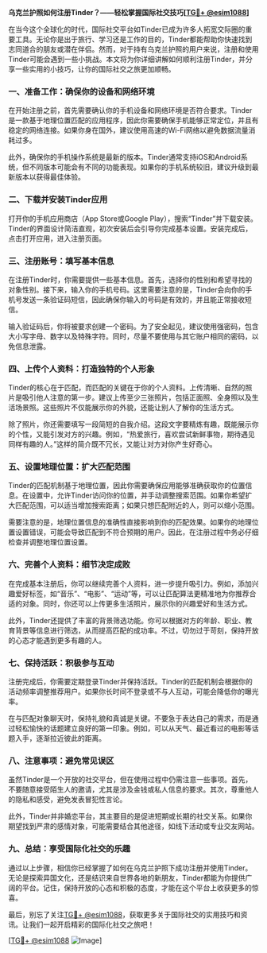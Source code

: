 **乌克兰护照如何注册Tinder？——轻松掌握国际社交技巧[[TG💪+ @esim1088](https://t.me/s/esim1088)]**

在当今这个全球化的时代，国际社交平台如Tinder已成为许多人拓宽交际圈的重要工具。无论你是出于旅行、学习还是工作的目的，Tinder都能帮助你快速找到志同道合的朋友或潜在伴侣。然而，对于持有乌克兰护照的用户来说，注册和使用Tinder可能会遇到一些小挑战。本文将为你详细讲解如何顺利注册Tinder，并分享一些实用的小技巧，让你的国际社交之旅更加顺畅。

### 一、准备工作：确保你的设备和网络环境

在开始注册之前，首先需要确认你的手机设备和网络环境是否符合要求。Tinder是一款基于地理位置匹配的应用程序，因此你需要确保手机能够正常定位，并且有稳定的网络连接。如果你身在国外，建议使用高速的Wi-Fi网络以避免数据流量消耗过多。

此外，确保你的手机操作系统是最新的版本。Tinder通常支持iOS和Android系统，但不同版本可能会有不同的功能表现。如果你的手机系统较旧，建议升级到最新版本以获得最佳体验。

### 二、下载并安装Tinder应用

打开你的手机应用商店（App Store或Google Play），搜索“Tinder”并下载安装。Tinder的界面设计简洁直观，初次安装后会引导你完成基本设置。安装完成后，点击打开应用，进入注册页面。

### 三、注册账号：填写基本信息

在注册Tinder时，你需要提供一些基本信息。首先，选择你的性别和希望寻找的对象性别。接下来，输入你的手机号码。这里需要注意的是，Tinder会向你的手机号发送一条验证码短信，因此确保你输入的号码是有效的，并且能正常接收短信。

输入验证码后，你将被要求创建一个密码。为了安全起见，建议使用强密码，包含大小写字母、数字以及特殊字符。同时，尽量不要使用与其它账户相同的密码，以免信息泄露。

### 四、上传个人资料：打造独特的个人形象

Tinder的核心在于匹配，而匹配的关键在于你的个人资料。上传清晰、自然的照片是吸引他人注意的第一步。建议上传至少三张照片，包括正面照、全身照以及生活场景照。这些照片不仅能展示你的外貌，还能让别人了解你的生活方式。

除了照片，你还需要填写一段简短的自我介绍。这段文字要精炼有趣，既能展示你的个性，又能引发对方的兴趣。例如，“热爱旅行，喜欢尝试新鲜事物，期待遇见同样有趣的人。”这样的简介既不冗长，又能让对方对你产生好奇心。

### 五、设置地理位置：扩大匹配范围

Tinder的匹配机制基于地理位置，因此你需要确保应用能够准确获取你的位置信息。在设置中，允许Tinder访问你的位置，并手动调整搜索范围。如果你希望扩大匹配范围，可以适当增加搜索距离；如果只想匹配附近的人，则可以缩小范围。

需要注意的是，地理位置信息的准确性直接影响到你的匹配效果。如果你的地理位置设置错误，可能会导致匹配到不符合预期的用户。因此，在注册过程中务必仔细检查并调整地理位置设置。

### 六、完善个人资料：细节决定成败

在完成基本注册后，你可以继续完善个人资料，进一步提升吸引力。例如，添加兴趣爱好标签，如“音乐”、“电影”、“运动”等，可以让匹配算法更精准地为你推荐合适的对象。同时，你还可以上传更多生活照片，展示你的兴趣爱好和生活方式。

此外，Tinder还提供了丰富的背景筛选功能。你可以根据对方的年龄、职业、教育背景等信息进行筛选，从而提高匹配的成功率。不过，切勿过于苛刻，保持开放的心态才能遇到更多有趣的人。

### 七、保持活跃：积极参与互动

注册完成后，你需要定期登录Tinder并保持活跃。Tinder的匹配机制会根据你的活动频率调整推荐用户。如果你长时间不登录或不与人互动，可能会降低你的曝光率。

在与匹配对象聊天时，保持礼貌和真诚是关键。不要急于表达自己的需求，而是通过轻松愉快的话题建立良好的第一印象。例如，可以从天气、最近看过的电影等话题入手，逐渐拉近彼此的距离。

### 八、注意事项：避免常见误区

虽然Tinder是一个开放的社交平台，但在使用过程中仍需注意一些事项。首先，不要随意接受陌生人的邀请，尤其是涉及金钱或私人信息的要求。其次，尊重他人的隐私和感受，避免发表冒犯性言论。

此外，Tinder并非婚恋平台，其主要目的是促进短期或长期的社交关系。如果你期望找到严肃的感情对象，可能需要结合其他途径，如线下活动或专业交友网站。

### 九、总结：享受国际化社交的乐趣

通过以上步骤，相信你已经掌握了如何在乌克兰护照下成功注册并使用Tinder。无论是探索异国文化，还是结识来自世界各地的新朋友，Tinder都能为你提供广阔的平台。记住，保持开放的心态和积极的态度，才能在这个平台上收获更多的惊喜。

最后，别忘了关注[TG💪+ @esim1088](https://t.me/s/esim1088)，获取更多关于国际社交的实用技巧和资讯。让我们一起开启精彩的国际化社交之旅吧！

[[TG💪+ @esim1088](https://t.me/s/esim1088) ![Image](https://i.postimg.cc/4NQfJmqS/Snipaste-2025-05-13-00-14-12.png)]